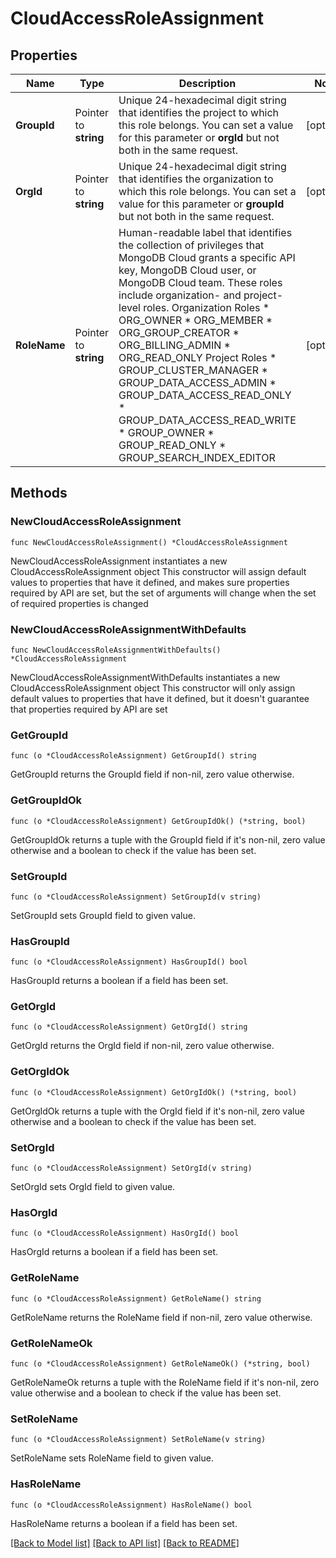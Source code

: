# CloudAccessRoleAssignment

## Properties

Name | Type | Description | Notes
------------ | ------------- | ------------- | -------------
**GroupId** | Pointer to **string** | Unique 24-hexadecimal digit string that identifies the project to which this role belongs. You can set a value for this parameter or **orgId** but not both in the same request. | [optional] 
**OrgId** | Pointer to **string** | Unique 24-hexadecimal digit string that identifies the organization to which this role belongs. You can set a value for this parameter or **groupId** but not both in the same request. | [optional] 
**RoleName** | Pointer to **string** | Human-readable label that identifies the collection of privileges that MongoDB Cloud grants a specific API key, MongoDB Cloud user, or MongoDB Cloud team. These roles include organization- and project-level roles.  Organization Roles  * ORG_OWNER * ORG_MEMBER * ORG_GROUP_CREATOR * ORG_BILLING_ADMIN * ORG_READ_ONLY  Project Roles  * GROUP_CLUSTER_MANAGER * GROUP_DATA_ACCESS_ADMIN * GROUP_DATA_ACCESS_READ_ONLY * GROUP_DATA_ACCESS_READ_WRITE * GROUP_OWNER * GROUP_READ_ONLY * GROUP_SEARCH_INDEX_EDITOR   | [optional] 

## Methods

### NewCloudAccessRoleAssignment

`func NewCloudAccessRoleAssignment() *CloudAccessRoleAssignment`

NewCloudAccessRoleAssignment instantiates a new CloudAccessRoleAssignment object
This constructor will assign default values to properties that have it defined,
and makes sure properties required by API are set, but the set of arguments
will change when the set of required properties is changed

### NewCloudAccessRoleAssignmentWithDefaults

`func NewCloudAccessRoleAssignmentWithDefaults() *CloudAccessRoleAssignment`

NewCloudAccessRoleAssignmentWithDefaults instantiates a new CloudAccessRoleAssignment object
This constructor will only assign default values to properties that have it defined,
but it doesn't guarantee that properties required by API are set

### GetGroupId

`func (o *CloudAccessRoleAssignment) GetGroupId() string`

GetGroupId returns the GroupId field if non-nil, zero value otherwise.

### GetGroupIdOk

`func (o *CloudAccessRoleAssignment) GetGroupIdOk() (*string, bool)`

GetGroupIdOk returns a tuple with the GroupId field if it's non-nil, zero value otherwise
and a boolean to check if the value has been set.

### SetGroupId

`func (o *CloudAccessRoleAssignment) SetGroupId(v string)`

SetGroupId sets GroupId field to given value.

### HasGroupId

`func (o *CloudAccessRoleAssignment) HasGroupId() bool`

HasGroupId returns a boolean if a field has been set.
### GetOrgId

`func (o *CloudAccessRoleAssignment) GetOrgId() string`

GetOrgId returns the OrgId field if non-nil, zero value otherwise.

### GetOrgIdOk

`func (o *CloudAccessRoleAssignment) GetOrgIdOk() (*string, bool)`

GetOrgIdOk returns a tuple with the OrgId field if it's non-nil, zero value otherwise
and a boolean to check if the value has been set.

### SetOrgId

`func (o *CloudAccessRoleAssignment) SetOrgId(v string)`

SetOrgId sets OrgId field to given value.

### HasOrgId

`func (o *CloudAccessRoleAssignment) HasOrgId() bool`

HasOrgId returns a boolean if a field has been set.
### GetRoleName

`func (o *CloudAccessRoleAssignment) GetRoleName() string`

GetRoleName returns the RoleName field if non-nil, zero value otherwise.

### GetRoleNameOk

`func (o *CloudAccessRoleAssignment) GetRoleNameOk() (*string, bool)`

GetRoleNameOk returns a tuple with the RoleName field if it's non-nil, zero value otherwise
and a boolean to check if the value has been set.

### SetRoleName

`func (o *CloudAccessRoleAssignment) SetRoleName(v string)`

SetRoleName sets RoleName field to given value.

### HasRoleName

`func (o *CloudAccessRoleAssignment) HasRoleName() bool`

HasRoleName returns a boolean if a field has been set.

[[Back to Model list]](../README.md#documentation-for-models) [[Back to API list]](../README.md#documentation-for-api-endpoints) [[Back to README]](../README.md)


